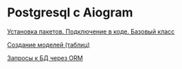 # Postgresql с Aiogram

[Установка пакетов. Подключение в коде. Базовый класс](Postgresql%20%D1%81%20Aiogram%2010fd97710a0b480982971eaea9de62b2/%D0%A3%D1%81%D1%82%D0%B0%D0%BD%D0%BE%D0%B2%D0%BA%D0%B0%20%D0%BF%D0%B0%D0%BA%D0%B5%D1%82%D0%BE%D0%B2%20%D0%9F%D0%BE%D0%B4%D0%BA%D0%BB%D1%8E%D1%87%D0%B5%D0%BD%D0%B8%D0%B5%20%D0%B2%20%D0%BA%D0%BE%D0%B4%D0%B5%20%D0%91%D0%B0%D0%B7%D0%BE%D0%B2%D1%8B%D0%B8%CC%86%20%D0%BA%D0%BB%D0%B0%D1%81%20a9addb789a604c02ab6955c00d0af546.md)

[Создание моделей (таблиц)](Postgresql%20%D1%81%20Aiogram%2010fd97710a0b480982971eaea9de62b2/%D0%A1%D0%BE%D0%B7%D0%B4%D0%B0%D0%BD%D0%B8%D0%B5%20%D0%BC%D0%BE%D0%B4%D0%B5%D0%BB%D0%B5%D0%B8%CC%86%20(%D1%82%D0%B0%D0%B1%D0%BB%D0%B8%D1%86)%20d29a0fb69fcb402385d1c17db44e5a62.md)

[Запросы к БД через ORM](Postgresql%20%D1%81%20Aiogram%2010fd97710a0b480982971eaea9de62b2/%D0%97%D0%B0%D0%BF%D1%80%D0%BE%D1%81%D1%8B%20%D0%BA%20%D0%91%D0%94%20%D1%87%D0%B5%D1%80%D0%B5%D0%B7%20ORM%200fac234070ff4fb4a2d227f36f25fe5c.md)